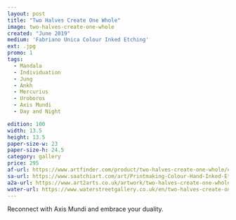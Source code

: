 ```yaml
---
layout: post
title: "Two Halves Create One Whole"
image: two-halves-create-one-whole
created: "June 2019"
medium: 'Fabriano Unica Colour Inked Etching'
ext: .jpg
promo: 1
tags:
  - Mandala
  - Individuation
  - Jung
  - Ankh
  - Mercurius
  - Uroboros
  - Axis Mundi
  - Day and Night

edition: 100
width: 13.5 
height: 13.5
paper-size-w: 23
paper-size-h: 24.5
category: gallery
price: 295
af-url: https://www.artfinder.com/product/two-halves-create-one-whole/#/
sa-url: https://www.saatchiart.com/art/Printmaking-Colour-Hand-Inked-Etching-Limited-Edition-of-100/19454/6234539/view
a2a-url: https://www.art2arts.co.uk/artwork/two-halves-create-one-whole
water-url: https://www.waterstreetgallery.co.uk/en/two-halves-create-one-whole-06.html
---
```


Reconnect with Axis Mundi and embrace your duality.
